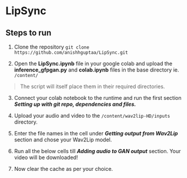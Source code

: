 # LipSync

## Steps to run
1. Clone the repository `git clone https://github.com/anishhguptaa/LipSync.git`

2. Open the **LipSync.ipynb** file in your google colab and upload the **inference_gfpgan.py** and **colab.ipynb** files in the base directory ie. `/content/` 
> The script will itself place them in their required directories.

3. Connect your colab notebook to the runtime and run the first section ***Setting up with git repo, dependencies and files.***

4. Upload your audio and video to the `/content/wav2lip-HD/inputs` directory.
  
5. Enter the file names in the cell under ***Getting output from Wav2Lip*** section and chose your Wav2Lip model. 

6. Run all the below cells till ***Adding audio to GAN output*** section. Your video will be downloaded!

7. Now clear the cache as per your choice.
